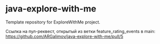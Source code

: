 # java-explore-with-me
Template repository for ExploreWithMe project.

Ссылка на пул-реквест, открытый из ветки feature_rating_events в main:
https://github.com/ARGalimov/java-explore-with-me/pull/5